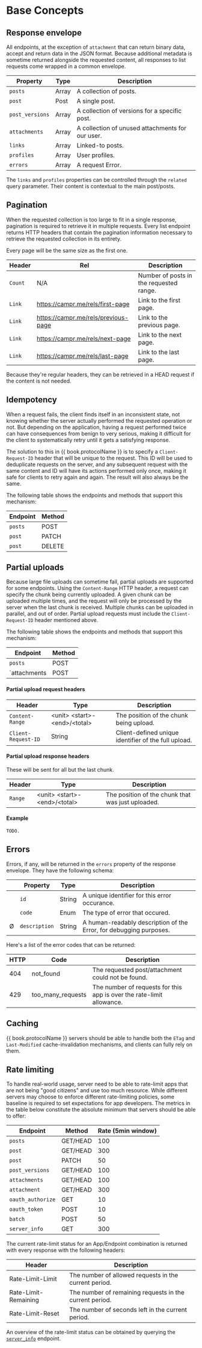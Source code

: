 # Base Concepts

## Response envelope

All endpoints, at the exception of `attachment` that can return binary data, accept and return data in the JSON format.
Because additional metadata is sometime returned alongside the requested content, all responses to list requests come wrapped in a common envelope.

| Property        | Type              | Description                                      |
| --------------- | ----------------- | ------------------------------------------------ |
| `posts`         | Array<Post>       | A collection of posts.                           |
| `post`          | Post              | A single post.                                   |
| `post_versions` | Array<Version>    | A collection of versions for a specific post.    |
| `attachments`   | Array<Attachment> | A collection of unused attachments for our user. |
| `links`         | Array<Post>       | Linked-to posts.                                 |
| `profiles`      | Array<Profile>    | User profiles.                                   |
| `errors`        | Array<Error>      | A request Error.                                 |

The `links` and `profiles` properties can be controlled through the `related` query parameter. Their content is contextual to the main post/posts.

## Pagination

When the requested collection is too large to fit in a single response, pagination is required to retrieve it in multiple requests.
Every list endpoint returns HTTP headers that contain the pagination information necessary to retrieve the requested collection in its entirety.

Every page will be the same size as the first one.

| Header    | Rel                                 | Description                             |
| -------   | ----------------------------------- | --------------------------------------- |
| `Count`   | N/A                                 | Number of posts in the requested range. |
| `Link`    | https://campr.me/rels/first-page    | Link to the first page.                 |
| `Link`    | https://campr.me/rels/previous-page | Link to the previous page.              |
| `Link`    | https://campr.me/rels/next-page     | Link to the next page.                  |
| `Link`    | https://campr.me/rels/last-page     | Link to the last page.                  |

Because they're regular headers, they can be retrieved in a HEAD request if the content is not needed.

## Idempotency

When a request fails, the client finds itself in an inconsistent state, not knowing whether the server actually performed the requested operation or not. But depending on the application, having a request performed twice can have consequences from benign to very serious, making it difficult for the client to systematically retry until it gets a satisfying response.

The solution to this in {{ book.protocolName }} is to specify a `Client-Request-ID` header that will be unique to the request. This ID will be used to deduplicate requests on the server, and any subsequent request with the same content and ID will have its actions performed only once, making it safe for clients to retry again and again. The result will also always be the same.

The following table shows the endpoints and methods that support this mechanism:

| Endpoint   | Method |
| ---------- | ------ |
| `posts` | POST   |
| `post`     | PATCH  |
| `post`     | DELETE |

## Partial uploads

Because large file uploads can sometime fail, partial uploads are supported for some endpoints. Using the `Content-Range` HTTP header, a request can specify the chunk being currently uploaded. A given chunk can be uploaded multiple times, and the request will only be processed by the server when the last chunk is received. Multiple chunks can be uploaded in parallel, and out of order. Partial upload requests must include the `Client-Request-ID` header mentioned above.

The following table shows the endpoints and methods that support this mechanism:

| Endpoint     | Method |
| ------------ | ------ |
| `posts`   | POST   |
| `attachments | POST   |

#### Partial upload request headers

| Header              | Type                                                 | Description                                          |
| ------------------- | ---------------------------------------------------- | ---------------------------------------------------- |
| `Content-Range`     | &lt;unit&gt; &lt;start&gt;-&lt;end&gt;/&lt;total&gt; | The position of the chunk being upload.              |
| `Client-Request-ID` | String                                               | Client-defined unique identifier of the full upload. |

#### Partial upload response headers

These will be sent for all but the last chunk.

| Header              | Type                                                 | Description                                          |
| ------------------- | ---------------------------------------------------- | ---------------------------------------------------- |
| `Range`             | &lt;unit&gt; &lt;start&gt;-&lt;end&gt;/&lt;total&gt; | The position of the chunk that was just uploaded.    |

#### Example

```
TODO.
```

## Errors

Errors, if any, will be returned in the `errors` property of the response envelope. They have the following schema:

| | Property      | Type   | Description                                                        |
|-| ------------- | ------ | ------------------------------------------------------------------ |
| | `id`          | String | A unique identifier for this error occurance.                      |
| | `code`        | Enum   | The type of error that occured.                                    |
|Ø| `description` | String | A human-readably description of the Error, for debugging purposes. |

Here's a list of the error codes that can be returned:

| HTTP | Code                | Description                                                           |
| ---- | ------------------- | --------------------------------------------------------------------- |
| 404  | not_found           | The requested post/attachment could not be found.                     |
| 429  | too\_many\_requests | The number of requests for this app is over the rate-limit allowance. |

## Caching

{{ book.protocolName }} servers should be able to handle both the `ETag` and `Last-Modified` cache-invalidation mechanisms, and clients can fully rely on them.

## Rate limiting

To handle real-world usage, server need to be able to rate-limit apps that are not being "good citizens" and use too much resource. While different servers may choose to enforce different rate-limiting policies, some baseline is required to set expectations for app developers. The metrics in the table below constitute the absolute minimum that servers should be able to offer:

| Endpoint          | Method   | Rate (5min window) |
| ----------------- | -------- | ------------------ |
| `posts`           | GET/HEAD | 100                |
| `post`            | GET/HEAD | 300                |
| `post`            | PATCH    | 50                 |
| `post_versions`   | GET/HEAD | 100                |
| `attachments`     | GET/HEAD | 100                |
| `attachment`      | GET/HEAD | 300                |
| `oauth_authorize` | GET      | 10                 |
| `oauth_token`     | POST     | 10                 |
| `batch`           | POST     | 50                 |
| `server_info`     | GET      | 300                |

The current rate-limit status for an App/Endpoint combination is returned with every response with the following headers:

| Header               | Description                                             |
| -------------------- | ------------------------------------------------------- |
| Rate-Limit-Limit     | The number of allowed requests in the current period.   |
| Rate-Limit-Remaining | The number of remaining requests in the current period. |
| Rate-Limit-Reset     | The number of seconds left in the current period.       |

An overview of the rate-limit status can be obtained by querying the [`server_info`](/api-references/server-info.md) endpoint.